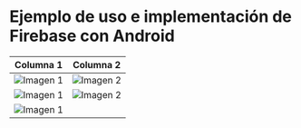 # Ejemplo de uso e implementación de Firebase con Android

| Columna 1                                              | Columna 2                                              |
|--------------------------------------------------------|--------------------------------------------------------|
| ![Imagen 1](![1.png](https://github.com/lidertecnico/Ejemplo_Firebase_1/blob/master/app/src/main/res/drawable/1.png?raw=true)) | ![Imagen 2](![2.png](app/src/main/res/drawable/2.png)) |
| ![Imagen 1](![1.png](app/src/main/res/drawable/3.png)) | ![Imagen 2](![2.png](app/src/main/res/drawable/4.png)) |
| ![Imagen 1](![1.png](app/src/main/res/drawable/5.png)) |                                                        |
